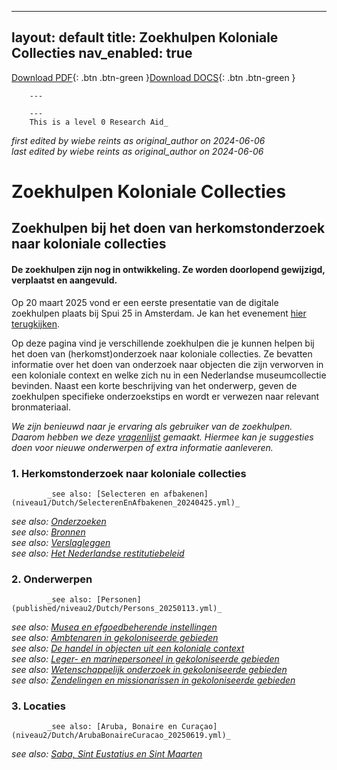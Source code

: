 
---
layout: default
title: Zoekhulpen Koloniale Collecties
nav_enabled: true
--- 

[Download PDF](https://raw.githubusercontent.com/colonial-heritage/research-guides-dev/refs/heads/main/EXPORTS/PDF/niveau0/Dutch/TopLevel.pdf){: .btn .btn-green }[Download DOCS](https://raw.githubusercontent.com/colonial-heritage/research-guides-dev/refs/heads/main/EXPORTS/DOCX/niveau0/Dutch/TopLevel.docx){: .btn .btn-green }


        ---
        
        ---
        This is a level 0 Research Aid_  
_first edited by wiebe reints as original_author on 2024-06-06_  
_last edited by wiebe reints as original_author on 2024-06-06_


# Zoekhulpen Koloniale Collecties


## Zoekhulpen bij het doen van herkomstonderzoek naar koloniale collecties

#### **De zoekhulpen zijn nog in ontwikkeling. Ze worden doorlopend gewijzigd, verplaatst en aangevuld.** 

Op 20 maart 2025 vond er een eerste presentatie van de digitale zoekhulpen plaats bij Spui 25 in Amsterdam. Je kan het evenement [hier terugkijken](https://spui25.nl/programma/colonial-collections-under-scrutiny-researching-dutch-museums).

Op deze pagina vind je verschillende zoekhulpen die je kunnen helpen bij het doen van (herkomst)onderzoek naar koloniale collecties. Ze bevatten informatie over het doen van onderzoek naar objecten die zijn verworven in een koloniale context en welke zich nu in een Nederlandse museumcollectie bevinden. Naast een korte beschrijving van het onderwerp, geven de zoekhulpen specifieke onderzoekstips en wordt er verwezen naar relevant bronmateriaal.

*We zijn benieuwd naar je ervaring als gebruiker van de zoekhulpen. Daarom hebben we deze [vragenlijst](https://forms.office.com/Pages/ResponsePage.aspx?id=yFCH6vTj9U-kP-iCC-CffhqoDmWSdt9Fjwp6_b0ouT9UMDFNOEJBNEJaTzdBTlhUNEJJVjdGT0VKNC4u) gemaakt. Hiermee kan je suggesties doen voor nieuwe onderwerpen of extra informatie aanleveren.*


### 1. Herkomstonderzoek naar koloniale collecties
            _see also: [Selecteren en afbakenen](niveau1/Dutch/SelecterenEnAfbakenen_20240425.yml)_  
_see also: [Onderzoeken](niveau1/Dutch/Onderzoeken_20240425.yml)_  
_see also: [Bronnen](niveau1/Dutch/Bronnen_20240425.yml)_  
_see also: [Verslagleggen](niveau1/Dutch/Verslagleggen_20240501.yml)_  
_see also: [Het Nederlandse restitutiebeleid](niveau1/Dutch/RestitutionPolicy_20250123.yml)_  

### 2. Onderwerpen
            _see also: [Personen](published/niveau2/Dutch/Persons_20250113.yml)_  
_see also: [Musea en efgoedbeherende instellingen](published/niveau2/Dutch/Museum_20250113.yml)_  
_see also: [Ambtenaren in gekoloniseerde gebieden](niveau2/Dutch/Ambtenaren_20240320.yml)_  
_see also: [De handel in objecten uit een koloniale context](niveau2/Dutch/Handel_20240326.yml)_  
_see also: [Leger- en marinepersoneel in gekoloniseerde gebieden](niveau2/Dutch/LegerEnMarine_20240326.yml)_  
_see also: [Wetenschappelijk onderzoek in gekoloniseerde gebieden](niveau2/Dutch/Science_20240814.yml)_  
_see also: [Zendelingen en missionarissen in gekoloniseerde gebieden](niveau2/Dutch/ZendingEnMissie_20240326.yml)_  

### 3. Locaties
            _see also: [Aruba, Bonaire en Curaçao](niveau2/Dutch/ArubaBonaireCuracao_20250619.yml)_  
_see also: [Saba, Sint Eustatius en Sint Maarten](niveau2/Dutch/SabaStEustatiusStMaarten_202501619.yml)_  

        
        